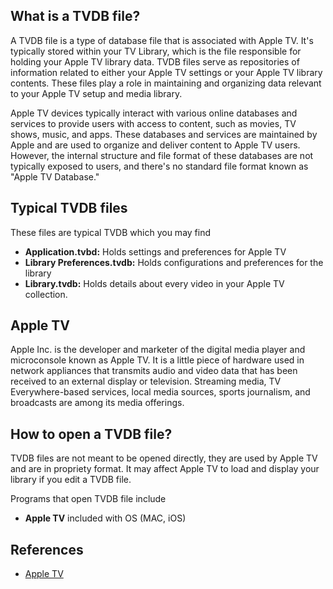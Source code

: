 ## What is a TVDB file?

A TVDB file is a type of database file that is associated with Apple TV. It's typically stored within your TV Library, which is the file responsible for holding your Apple TV library data. TVDB files serve as repositories of information related to either your Apple TV settings or your Apple TV library contents. These files play a role in maintaining and organizing data relevant to your Apple TV setup and media library.

Apple TV devices typically interact with various online databases and services to provide users with access to content, such as movies, TV shows, music, and apps. These databases and services are maintained by Apple and are used to organize and deliver content to Apple TV users. However, the internal structure and file format of these databases are not typically exposed to users, and there's no standard file format known as "Apple TV Database."

## Typical TVDB files

These files are typical TVDB which you may find

- **Application.tvbd:** Holds settings and preferences for Apple TV
- **Library Preferences.tvdb:** Holds configurations and preferences for the library
- **Library.tvdb:** Holds details about every video in your Apple TV collection.

## Apple TV

Apple Inc. is the developer and marketer of the digital media player and microconsole known as Apple TV. It is a little piece of hardware used in network appliances that transmits audio and video data that has been received to an external display or television. Streaming media, TV Everywhere-based services, local media sources, sports journalism, and broadcasts are among its media offerings.

## How to open a TVDB file?

TVDB files are not meant to be opened directly, they are used by Apple TV and are in propriety format. It may affect Apple TV to load and display your library if you edit a TVDB file.

Programs that open TVDB file include

- **Apple TV** included with OS (MAC, iOS)

## References
* [Apple TV](https://en.wikipedia.org/wiki/Apple_TV)
